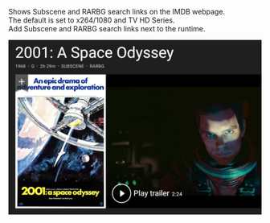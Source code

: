 Shows Subscene and RARBG search links on the IMDB webpage.  
The default is set to x264/1080 and TV HD Series.  
Add Subscene and RARBG search links next to the runtime.  

![](IMDB_Plus.png)
